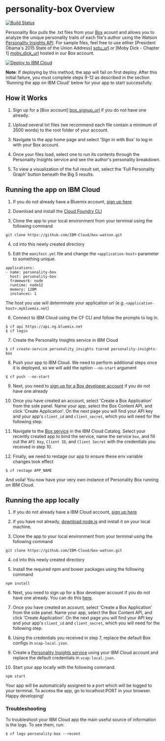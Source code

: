 # personality-box Overview

[![Build Status](https://api.travis-ci.org/IBM-Cloud/box-watson.svg?branch=master)](https://travis-ci.org/IBM-Cloud/box-watson)

Personality Box pulls the .txt files from your [Box][box_url] acount and allows you to analyze the unique personality traits of each file's author using the Watson [Personality Insights API][personality_insights_url]. For sample files, feel free to use either [President Obama's 2015 State of the Union Address] [sotu_url] or [Moby Dick - Chapter 1] [moby_dick_url] hosted in our Box account.

[![Deploy to IBM Cloud](https://bluemix.net/deploy/button.png)](https://bluemix.net/deploy)

**Note**: If deploying by this method, the app will fail on first deploy. After this initial failure, you must complete steps 9-12 as described in the section 'Running the app on IBM Cloud' below for your app to start successfully.

## How it Works

1. Sign up for a [Box account] [box_signup_url] if you do not have one already.

2. Upload several txt files (we recommend each file contain a minimum of 3500 words) to the root folder of your account.

3. Navigate to the app home page and select 'Sign in with Box' to log in with your Box account.

4. Once your files load, select one to run its contents through the Personality Insights service and see the author's personality breakdown.

5. To view a visualization of the full result set, select the 'Full Personality Graph' button beneath the Big 5 results.

## Running the app on IBM Cloud

1. If you do not already have a Bluemix account, [sign up here][bluemix_signup_url]

2. Download and install the [Cloud Foundry CLI][cloud_foundry_url]

3. Clone the app to your local environment from your terminal using the following command

  ```
  git clone https://github.com/IBM-Cloud/box-watson.git
  ```

4. cd into this newly created directory

5. Edit the `manifest.yml` file and change the `<application-host>` parameter to something unique.

  ```
  applications:
  - name: personality-box
    host: personality-box
    framework: node
    runtime: node12
    memory: 128M
    instances: 1
  ```
  The host you use will determinate your application url (e.g. `<application-host>.mybluemix.net`)

6. Connect to IBM Cloud using the CF CLI and follow the prompts to log in.

  ```
  $ cf api https://api.ng.bluemix.net
  $ cf login
  ```

7. Create the Personality Insights service in IBM Cloud

  ```
  $ cf create-service personality_insights tiered personality-insights-box
  ```

8. Push your app to IBM Cloud. We need to perform additional steps once it is deployed, so we will add the option `--no-start` argument

  ```
  $ cf push --no-start
  ```

9. Next, you need to [sign up for a Box developer account][box_dev_signup_url] if you do not have one already

10. Once you have created an account, select 'Create a Box Application' from the side panel. Name your app, select the Box Content API, and click 'Create Application'. On the next page you will find your API key and your app's `client_id` and `client_secret`, which you will need for the following step.

11. Navigate to the [Box service][box_service_url] in the IBM Cloud Catalog. Select your recently created app to bind the service, name the service `box`, and fill out the `API Key`, `Client ID`, and `Client Secret` with the credentials you received in step 10.

12. Finally, we need to restage our app to ensure these env variable changes took effect

  ```
  $ cf restage APP_NAME
  ```

And voila! You now have your very own instance of Personality Box running on IBM Cloud.

## Running the app locally

1. If you do not already have a IBM Cloud account, [sign up here][bluemix_signup_url]

2. If you have not already, [download node.js][download_node_url] and install it on your local machine.

3. Clone the app to your local environment from your terminal using the following command

  ```
  git clone https://github.com/IBM-Cloud/box-watson.git
  ```

4. cd into this newly created directory

5. Install the required npm and bower packages using the following command

  ```
  npm install
  ```

6. Next, you need to sign up for a Box developer account if you do not have one already. You can do this [here][box_dev_signup_url].

7. Once you have created an account, select 'Create a Box Application' from the side panel. Name your app, select the Box Content API, and click 'Create Application'. On the next page you will find your API key and your app's `client_id` and `client_secret`, which you will need for the following step.

8. Using the credentials you received in step 7, replace the default Box configs in `vcap-local.json`.

9. Create a [Personality Insights service][pi_service_url] using your IBM Cloud account and replace the default credentials in `vcap-local.json`.

10. Start your app locally with the following command.

  ```
  npm start
  ```

Your app will be automatically assigned to a port which will be logged to your terminal. To access the app, go to localhost:PORT in your browser. Happy developing!

### Troubleshooting

To troubleshoot your IBM Cloud app the main useful source of information is the logs. To see them, run:

  ```
  $ cf logs personality-box --recent
  ```


[box_url]: https://www.box.com/
[personality_insights_url]: http://www.ibm.com/smarterplanet/us/en/ibmwatson/developercloud/personality-insights.html
[moby_dick_url]: https://app.box.com/s/xe4mv4tc7fi4mmuj6kgeurq0qvfv6ukd
[sotu_url]: https://app.box.com/s/bw5l1mtlodhib0yiu5rx4hyb9az7gt4m
[bluemix_signup_url]: http://ibm.biz/box-api-signup
[box_signup_url]: https://app.box.com/signup/personal
[box_dev_signup_url]: https://app.box.com/signup/o/default_developer_offer
[box_service_url]: https://console.ng.bluemix.net/catalog/services/box/
[pi_service_url]: https://console.ng.bluemix.net/catalog/services/personality-insights/
[cloud_foundry_url]: https://github.com/cloudfoundry/cli
[download_node_url]: https://nodejs.org/download/
[deploy_track_url]: https://github.com/cloudant-labs/deployment-tracker

